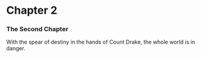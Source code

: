 # Chapter 2

### The Second Chapter

With the spear of destiny in the hands of Count Drake, the whole world is in danger.